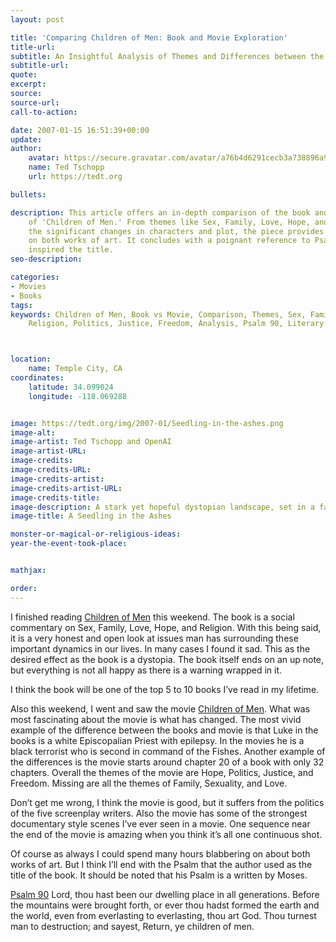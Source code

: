 ```yaml
---
layout: post

title: 'Comparing Children of Men: Book and Movie Exploration'
title-url:
subtitle: An Insightful Analysis of Themes and Differences between the Novel and Film
subtitle-url:
quote:
excerpt:
source:
source-url:
call-to-action:

date: 2007-01-15 16:51:39+00:00
update:
author:
    avatar: https://secure.gravatar.com/avatar/a76b4d6291cecb3a738896a971bfb903?s=512&d=mp&r=g
    name: Ted Tschopp
    url: https://tedt.org

bullets:

description: This article offers an in-depth comparison of the book and movie adaptation
    of 'Children of Men.' From themes like Sex, Family, Love, Hope, and Religion to
    the significant changes in characters and plot, the piece provides an honest reflection
    on both works of art. It concludes with a poignant reference to Psalm 90, which
    inspired the title.
seo-description:

categories:
- Movies
- Books
tags:
keywords: Children of Men, Book vs Movie, Comparison, Themes, Sex, Family, Love, Hope,
    Religion, Politics, Justice, Freedom, Analysis, Psalm 90, Literary Analysis



location:
    name: Temple City, CA
coordinates:
    latitude: 34.099024
    longitude: -118.069288


image: https://tedt.org/img/2007-01/Seedling-in-the-ashes.png
image-alt:
image-artist: Ted Tschopp and OpenAI
image-artist-URL: 
image-credits:
image-credits-URL:
image-credits-artist:
image-credits-artist-URL:
image-credits-title:
image-description: A stark yet hopeful dystopian landscape, set in a fading twilight. Foreground shows an abandoned children's playground—swings rusted and empty, a worn teddy bear lying forgotten on the ground. Beyond, silhouetted figures stand apart, disconnected and isolated, looking toward a distant horizon where a single bright ray of sunlight pierces through heavy clouds, illuminating a small, fragile seedling growing amidst barren earth. The seedling symbolizes hope, fragile yet resilient, amidst decay and isolation.
image-title: A Seedling in the Ashes

monster-or-magical-or-religious-ideas:
year-the-event-took-place:


mathjax:

order:
---
```

I finished reading [Children of Men](http://www.amazon.com/exec/obidos/ASIN/0307279901/wwwtschoppnet-20) this weekend. The book is a social commentary on Sex, Family, Love, Hope, and Religion. With this being said, it is a very honest and open look at issues man has surrounding these important dynamics in our lives. In many cases I found it sad. This as the desired effect as the book is a dystopia. The book itself ends on an up note, but everything is not all happy as there is a warning wrapped in it.

I think the book will be one of the top 5 to 10 books I&rsquo;ve read in my lifetime.

Also this weekend, I went and saw the movie [Children of Men](http://www.childrenofmen.net/). What was most fascinating about the movie is what has changed. The most vivid example of the difference between the books and movie is that Luke in the books is a white Episcopalian Priest with epilepsy. In the movies he is a black terrorist who is second in command of the Fishes. Another example of the differences is the movie starts around chapter 20 of a book with only 32 chapters. Overall the themes of the movie are Hope, Politics, Justice, and Freedom. Missing are all the themes of Family, Sexuality, and Love.

Don&rsquo;t get me wrong, I think the movie is good, but it suffers from the politics of the five screenplay writers. Also the movie has some of the strongest documentary style scenes I&rsquo;ve ever seen in a movie. One sequence near the end of the movie is amazing when you think it&rsquo;s all one continuous shot.

Of course as always I could spend many hours blabbering on about both works of art. But I think I&rsquo;ll end with the Psalm that the author used as the title of the book. It should be noted that his Psalm is a written by Moses.

[Psalm 90](http://www.biblegateway.com/passage/?search=PS%2090;&version=9;)
Lord, thou hast been our dwelling place in all generations. Before the mountains were brought forth, or ever thou hadst formed the earth and the world, even from everlasting to everlasting, thou art God. Thou turnest man to destruction; and sayest, Return, ye children of men.
